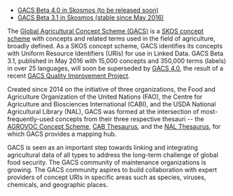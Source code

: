 * [GACS Beta 4.0 in Skosmos (to be released soon)](http://tester-os-kktest.lib.helsinki.fi/gacsdemo/gacs/en/)
* [GACS Beta 3.1 in Skosmos (stable since May 2016)](http://browser.agrisemantics.org/gacs/en/)

The [Global Agricultural Concept Scheme
(GACS)](http://id.agrisemantics.org/gacs/) is a [SKOS concept
scheme](http://www.w3.org/TR/skos-primer/) with concepts and related terms used
in the field of agriculture, broadly defined.  As a SKOS concept scheme, GACS
identifies its concepts with Uniform Resource Identifiers (URIs) for use in
Linked Data.  GACS Beta 3.1, published in May 2016 with 15,000 concepts and
350,000 terms (labels) in over 25 languages, will soon be superseded by [GACS
4.0](http://tester-os-kktest.lib.helsinki.fi/gacsdemo/gacs/en/), the result of
a recent [GACS Quality Improvement Project](http://bit.ly/gacs_qip_report).

Created since 2014 on the initiative of three organizations, the Food and
Agriculture Organization of the United Nations (FAO), the Centre for
Agriculture and Biosciences International (CABI), and the USDA National
Agricultural Library (NAL), GACS was formed at the intersection of
most-frequently-used concepts from their three respective thesauri -- the
[AGROVOC Concept Scheme](http://aims.fao.org/aos/agrovoc), [CAB
Thesaurus](http://www.cabi.org/cabthesaurus/), and the [NAL
Thesaurus](http://agclass.nal.usda.gov/), for which GACS provides a mapping
hub.

GACS is seen as an important step towards linking and integrating agricultural
data of all types to address the long-term challenge of global food security.
The GACS community of maintenance organizations is growing.  The GACS community
aspires to build collaboration with expert providers of concept URIs in
specific areas such as species, viruses, chemicals, and geographic places.

